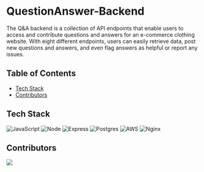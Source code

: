 # QuestionAnswer-Backend
The Q&A backend is a collection of API endpoints that enable users to access and contribute questions and answers for an e-commerce clothing website. With eight different endpoints, users can easily retrieve data, post new questions and answers, and even flag answers as helpful or report any issues.


## Table of Contents
- [Tech Stack](#tech-stack)
- [Contributors](#contributors)


## Tech Stack
![JavaScript](https://img.shields.io/badge/JavaScript-F7DF1E?style=for-the-badge&logo=javascript&logoColor=black)
![Node](https://img.shields.io/badge/-Node-9ACD32?logo=node.js&logoColor=white&style=for-the-badge)
![Express](https://img.shields.io/badge/-Express-DCDCDC?logo=express&logoColor=black&style=for-the-badge)
![Postgres](https://img.shields.io/badge/postgres-%23316192.svg?style=for-the-badge&logo=postgresql&logoColor=white)
![AWS](https://img.shields.io/badge/AWS-%23FF9900.svg?style=for-the-badge&logo=amazon-aws&logoColor=white)
![Nginx](https://img.shields.io/badge/nginx-%23009639.svg?style=for-the-badge&logo=nginx&logoColor=white)


## Contributors

<a href="https://github.com/SDC-Monarch/QuestionAnswer-Backend/graphs/contributors">
  <img src="https://contrib.rocks/image?repo=SDC-Monarch/QuestionAnswer-Backend" />
</a>
